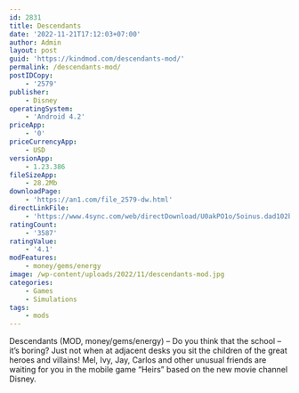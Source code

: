 ```yaml
---
id: 2831
title: Descendants
date: '2022-11-21T17:12:03+07:00'
author: Admin
layout: post
guid: 'https://kindmod.com/descendants-mod/'
permalink: /descendants-mod/
postIDCopy:
    - '2579'
publisher:
    - Disney
operatingSystem:
    - 'Android 4.2'
priceApp:
    - '0'
priceCurrencyApp:
    - USD
versionApp:
    - 1.23.386
fileSizeApp:
    - 28.2Mb
downloadPage:
    - 'https://an1.com/file_2579-dw.html'
directLinkFile:
    - 'https://www.4sync.com/web/directDownload/U0akPO1o/5oinus.dad102be5d543f27dd3c8dfd834b96e5'
ratingCount:
    - '3587'
ratingValue:
    - '4.1'
modFeatures:
    - money/gems/energy
image: /wp-content/uploads/2022/11/descendants-mod.jpg
categories:
    - Games
    - Simulations
tags:
    - mods
---
```


Descendants (MOD, money/gems/energy) – Do you think that the school – it’s boring? Just not when at adjacent desks you sit the children of the great heroes and villains! Mel, Ivy, Jay, Carlos and other unusual friends are waiting for you in the mobile game “Heirs” based on the new movie channel Disney.